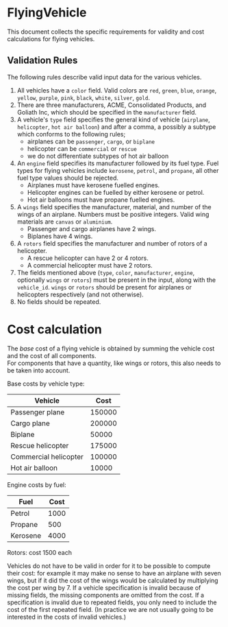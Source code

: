 # FlyingVehicle

This document collects the specific requirements for validity and cost calculations for flying vehicles.

## Validation Rules

The following rules describe valid input data for the various vehicles.

1. All vehicles have a `color` field.  Valid colors are `red`, `green`, `blue`, `orange`, `yellow`, `purple`, `pink`,
   `black`, `white`, `silver`, `gold`.
2. There are three manufacturers, ACME, Consolidated Products, and Goliath Inc, which should be specified in the
   `manufacturer` field.
3. A vehicle's `type` field specifies the general kind of vehicle (`airplane`, `helicopter`, `hot air balloon`) and after a comma, a
   possibly a subtype which conforms to the following rules;
    * airplanes can be `passenger`, `cargo`, or `biplane`
    * helicopter can be `commercial` or `rescue`
    * we do not differentiate subtypes of hot air balloon
4. An `engine` field specifies its manufacturer followed by its fuel type. Fuel types for flying vehicles  include `kerosene`, `petrol`, and
   `propane`, all other fuel type values should be rejected.
    * Airplanes must have kerosene fuelled engines.
    * Helicopter engines can be fuelled by either kerosene or petrol.
    * Hot air balloons must have propane fuelled engines.
5. A `wings` field specifies the manufacturer, material, and number of the wings of an airplane.  Numbers must be positive integers.  Valid wing
   materials are `canvas` or `aluminium`.
    * Passenger and cargo airplanes have 2 wings.
    * Biplanes have 4 wings.
6. A `rotors` field specifies the manufacturer and number of rotors of a helicopter.
   * A rescue helicopter can have 2 or 4 rotors.
   * A commercial helicopter must have 2 rotors.
6. The fields mentioned above (`type`, `color`, `manufacturer`, `engine`, optionally `wings` or `rotors`) must be present in the input,
   along with the `vehicle_id`.  `wings` or `rotors` should be present for airplanes or helicopters respectively (and not otherwise).
7. No fields should be repeated.

# Cost calculation

The *base* cost of a flying vehicle is obtained by summing the vehicle cost and the cost of all components.  
For components that have a quantity, like wings or rotors, this also needs to be taken into account.


Base costs by vehicle type:

| Vehicle               | Cost   |
|-----------------------|--------|
| Passenger plane       | 150000 |
| Cargo plane           | 200000 |
| Biplane               | 50000  |
| Rescue helicopter     | 175000 |
| Commercial helicopter | 100000 |
| Hot air balloon       | 10000  |

Engine costs by fuel:

| Fuel     | Cost |
|----------|------|
| Petrol   | 1000 |
| Propane  | 500  |
| Kerosene | 4000 |


Rotors: cost 1500 each

Vehicles do not have to be valid in order for it to be possible to compute their cost: for example it may make no sense
to have an airplane with seven wings, but if it did the cost of the wings would be calculated by
multiplying the cost per wing by 7.  If a vehicle specification is invalid because of missing fields, the missing components
are omitted from the cost.  If a specification is invalid due to repeated fields, you only need to include the cost of the first
repeated field.  (In practice we are not usually going to be interested in the costs of invalid vehicles.)
